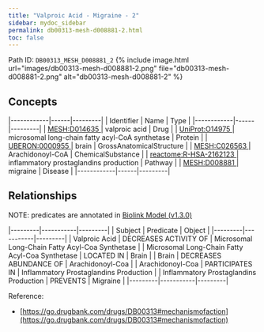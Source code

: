 ```yaml
---
title: "Valproic Acid - Migraine - 2"
sidebar: mydoc_sidebar
permalink: db00313-mesh-d008881-2.html
toc: false 
---
```



Path ID: `DB00313_MESH_D008881_2`
{% include image.html url="images/db00313-mesh-d008881-2.png" file="db00313-mesh-d008881-2.png" alt="db00313-mesh-d008881-2" %}

## Concepts

|------------|------|---------|
| Identifier | Name | Type    |
|------------|------|---------|
| <a href="https://identifiers.org/MESH:D014635">MESH:D014635 </a> | valproic acid | Drug |
| <a href="https://identifiers.org/UniProt:O14975">UniProt:O14975 </a> | microsomal long-chain fatty acyl-CoA synthetase | Protein |
| <a href="https://identifiers.org/UBERON:0000955">UBERON:0000955 </a> | brain | GrossAnatomicalStructure |
| <a href="https://identifiers.org/MESH:C026563">MESH:C026563 </a> | Arachidonoyl-CoA | ChemicalSubstance |
| <a href="https://identifiers.org/reactome:R-HSA-2162123">reactome:R-HSA-2162123 </a> | inflammatory prostaglandins production | Pathway |
| <a href="https://identifiers.org/MESH:D008881">MESH:D008881 </a> | migraine | Disease |
|------------|------|---------|

## Relationships


NOTE: predicates are annotated in <a href="https://github.com/biolink/biolink-model/releases/tag/v1.3.0">Biolink Model (v1.3.0)</a>

|---------|-----------|---------|
| Subject | Predicate | Object  |
|---------|-----------|---------|
| Valproic Acid | DECREASES ACTIVITY OF | Microsomal Long-Chain Fatty Acyl-Coa Synthetase |
| Microsomal Long-Chain Fatty Acyl-Coa Synthetase | LOCATED IN | Brain |
| Brain | DECREASES ABUNDANCE OF | Arachidonoyl-Coa |
| Arachidonoyl-Coa | PARTICIPATES IN | Inflammatory Prostaglandins Production |
| Inflammatory Prostaglandins Production | PREVENTS | Migraine |
|---------|-----------|---------|

Reference: 
  - [https://go.drugbank.com/drugs/DB00313#mechanismofaction](https://go.drugbank.com/drugs/DB00313#mechanismofaction)

